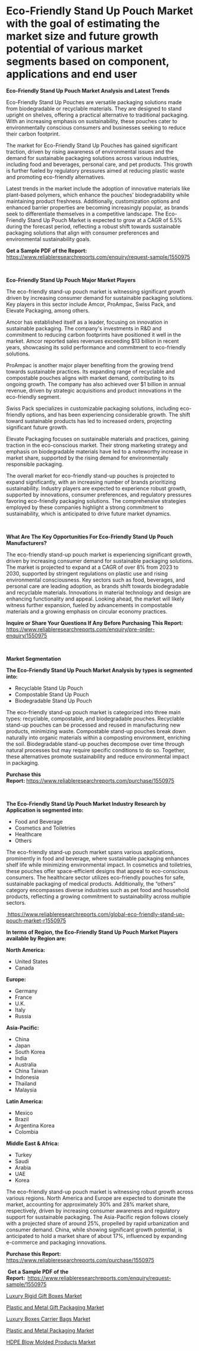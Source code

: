 <p><h1>Eco-Friendly Stand Up Pouch Market with the goal of estimating the market size and future growth potential of various market segments based on component, applications and end user</h1></p><p><strong>Eco-Friendly Stand Up Pouch Market Analysis and Latest Trends</strong></p>
<p><p>Eco-Friendly Stand Up Pouches are versatile packaging solutions made from biodegradable or recyclable materials. They are designed to stand upright on shelves, offering a practical alternative to traditional packaging. With an increasing emphasis on sustainability, these pouches cater to environmentally conscious consumers and businesses seeking to reduce their carbon footprint.</p><p>The market for Eco-Friendly Stand Up Pouches has gained significant traction, driven by rising awareness of environmental issues and the demand for sustainable packaging solutions across various industries, including food and beverages, personal care, and pet products. This growth is further fueled by regulatory pressures aimed at reducing plastic waste and promoting eco-friendly alternatives.</p><p>Latest trends in the market include the adoption of innovative materials like plant-based polymers, which enhance the pouches' biodegradability while maintaining product freshness. Additionally, customization options and enhanced barrier properties are becoming increasingly popular, as brands seek to differentiate themselves in a competitive landscape. The Eco-Friendly Stand Up Pouch Market is expected to grow at a CAGR of 5.5% during the forecast period, reflecting a robust shift towards sustainable packaging solutions that align with consumer preferences and environmental sustainability goals.</p></p>
<p><strong>Get a Sample PDF of the Report:&nbsp;</strong> <a href="https://www.reliableresearchreports.com/enquiry/request-sample/1550975?utm_campaign=9&utm_medium=2&utm_source=Github&utm_content=ia&utm_term=08032025&utm_id=eco-friendly-stand-up-pouch">https://www.reliableresearchreports.com/enquiry/request-sample/1550975</a></p>
<p>&nbsp;</p>
<p><strong>Eco-Friendly Stand Up Pouch Major Market Players</strong></p>
<p><p>The eco-friendly stand-up pouch market is witnessing significant growth driven by increasing consumer demand for sustainable packaging solutions. Key players in this sector include Amcor, ProAmpac, Swiss Pack, and Elevate Packaging, among others. </p><p>Amcor has established itself as a leader, focusing on innovation in sustainable packaging. The company's investments in R&D and commitment to reducing carbon footprints have positioned it well in the market. Amcor reported sales revenues exceeding $13 billion in recent years, showcasing its solid performance and commitment to eco-friendly solutions.</p><p>ProAmpac is another major player benefiting from the growing trend towards sustainable practices. Its expanding range of recyclable and compostable pouches aligns with market demand, contributing to its ongoing growth. The company has also achieved over $1 billion in annual revenue, driven by strategic acquisitions and product innovations in the eco-friendly segment.</p><p>Swiss Pack specializes in customizable packaging solutions, including eco-friendly options, and has been experiencing considerable growth. The shift toward sustainable products has led to increased orders, projecting significant future growth.</p><p>Elevate Packaging focuses on sustainable materials and practices, gaining traction in the eco-conscious market. Their strong marketing strategy and emphasis on biodegradable materials have led to a noteworthy increase in market share, supported by the rising demand for environmentally responsible packaging.</p><p>The overall market for eco-friendly stand-up pouches is projected to expand significantly, with an increasing number of brands prioritizing sustainability. Industry players are expected to experience robust growth, supported by innovations, consumer preferences, and regulatory pressures favoring eco-friendly packaging solutions. The comprehensive strategies employed by these companies highlight a strong commitment to sustainability, which is anticipated to drive future market dynamics.</p></p>
<p>&nbsp;</p>
<p><strong>What Are The Key Opportunities For Eco-Friendly Stand Up Pouch Manufacturers?</strong></p>
<p><p>The eco-friendly stand-up pouch market is experiencing significant growth, driven by increasing consumer demand for sustainable packaging solutions. The market is projected to expand at a CAGR of over 8% from 2023 to 2030, supported by stringent regulations on plastic use and rising environmental consciousness. Key sectors such as food, beverages, and personal care are leading adoption, as brands shift towards biodegradable and recyclable materials. Innovations in material technology and design are enhancing functionality and appeal. Looking ahead, the market will likely witness further expansion, fueled by advancements in compostable materials and a growing emphasis on circular economy practices.</p></p>
<p><strong>Inquire or Share Your Questions If Any Before Purchasing This Report:</strong> <a href="https://www.reliableresearchreports.com/enquiry/pre-order-enquiry/1550975?utm_campaign=9&utm_medium=2&utm_source=Github&utm_content=ia&utm_term=08032025&utm_id=eco-friendly-stand-up-pouch">https://www.reliableresearchreports.com/enquiry/pre-order-enquiry/1550975</a></p>
<p>&nbsp;</p>
<p><strong>Market Segmentation</strong></p>
<p><strong>The Eco-Friendly Stand Up Pouch Market Analysis by types is segmented into:</strong></p>
<p><ul><li>Recyclable Stand Up Pouch</li><li>Compostable Stand Up Pouch</li><li>Biodegradable Stand Up Pouch</li></ul></p>
<p><p>The eco-friendly stand-up pouch market is categorized into three main types: recyclable, compostable, and biodegradable pouches. Recyclable stand-up pouches can be processed and reused in manufacturing new products, minimizing waste. Compostable stand-up pouches break down naturally into organic materials within a composting environment, enriching the soil. Biodegradable stand-up pouches decompose over time through natural processes but may require specific conditions to do so. Together, these alternatives promote sustainability and reduce environmental impact in packaging.</p></p>
<p><strong>Purchase this Report:&nbsp;</strong><a href="https://www.reliableresearchreports.com/purchase/1550975?utm_campaign=9&utm_medium=2&utm_source=Github&utm_content=ia&utm_term=08032025&utm_id=eco-friendly-stand-up-pouch">https://www.reliableresearchreports.com/purchase/1550975</a></p>
<p>&nbsp;</p>
<p><strong>The Eco-Friendly Stand Up Pouch Market Industry Research by Application is segmented into:</strong></p>
<p><ul><li>Food and Beverage</li><li>Cosmetics and Toiletries</li><li>Healthcare</li><li>Others</li></ul></p>
<p><p>The eco-friendly stand-up pouch market spans various applications, prominently in food and beverage, where sustainable packaging enhances shelf life while minimizing environmental impact. In cosmetics and toiletries, these pouches offer space-efficient designs that appeal to eco-conscious consumers. The healthcare sector utilizes eco-friendly pouches for safe, sustainable packaging of medical products. Additionally, the “others” category encompasses diverse industries such as pet food and household products, reflecting a growing commitment to sustainability across multiple sectors.</p></p>
<p><a href="https://www.reliableresearchreports.com/global-eco-friendly-stand-up-pouch-market-r1550975?utm_campaign=9&utm_medium=2&utm_source=Github&utm_content=ia&utm_term=08032025&utm_id=eco-friendly-stand-up-pouch">&nbsp;https://www.reliableresearchreports.com/global-eco-friendly-stand-up-pouch-market-r1550975</a></p>
<p><strong>In terms of Region, the Eco-Friendly Stand Up Pouch Market Players available by Region are:</strong></p>
<p>
    <p> <strong> North America: </strong>
        <ul>
            <li>United States</li>
            <li>Canada</li>
        </ul>
        </p> 
    <p> <strong> Europe: </strong>
        <ul>
            <li>Germany</li>
            <li>France</li>
            <li>U.K.</li>
            <li>Italy</li>
            <li>Russia</li>
        </ul>
        </p> 
    <p> <strong> Asia-Pacific: </strong>
        <ul>
            <li>China</li>
            <li>Japan</li>
            <li>South Korea</li>
            <li>India</li>
            <li>Australia</li>
            <li>China Taiwan</li>
            <li>Indonesia</li>
            <li>Thailand</li>
            <li>Malaysia</li>
        </ul>
        </p> 
    <p> <strong> Latin America: </strong>
        <ul>
            <li>Mexico</li>
            <li>Brazil</li>
            <li>Argentina Korea</li>
            <li>Colombia</li>
        </ul>
        </p> 
    <p> <strong> Middle East & Africa: </strong>
        <ul>
            <li>Turkey</li>
            <li>Saudi</li>
            <li>Arabia</li>
            <li>UAE</li>
            <li>Korea</li>
        </ul>
    </p>
    </p>
<p><p>The eco-friendly stand-up pouch market is witnessing robust growth across various regions. North America and Europe are expected to dominate the market, accounting for approximately 30% and 28% market share, respectively, driven by increasing consumer awareness and regulatory support for sustainable packaging. The Asia-Pacific region follows closely with a projected share of around 25%, propelled by rapid urbanization and consumer demand. China, while showing significant growth potential, is anticipated to hold a market share of about 17%, influenced by expanding e-commerce and packaging innovations.</p></p>
<p><strong>Purchase this Report: </strong><a href="https://www.reliableresearchreports.com/purchase/1550975?utm_campaign=9&utm_medium=2&utm_source=Github&utm_content=ia&utm_term=08032025&utm_id=eco-friendly-stand-up-pouch">https://www.reliableresearchreports.com/purchase/1550975</a></p>
<p>&nbsp;<strong>Get a Sample PDF of the Report:&nbsp;&nbsp;</strong><a href="https://www.reliableresearchreports.com/enquiry/request-sample/1550975?utm_campaign=9&utm_medium=2&utm_source=Github&utm_content=ia&utm_term=08032025&utm_id=eco-friendly-stand-up-pouch">https://www.reliableresearchreports.com/enquiry/request-sample/1550975</a></p>
<p><strong></strong></p>
<p><p><a href="https://github.com/forgazerbyjt/Market-Research-Report-List-1/blob/main/luxury-rigid-gift-boxes-market.md?utm_campaign=9&utm_medium=2&utm_source=Github&utm_content=ia&utm_term=08032025&utm_id=eco-friendly-stand-up-pouch">Luxury Rigid Gift Boxes Market</a></p><p><a href="https://github.com/lemiranajd/Market-Research-Report-List-1/blob/main/plastic-and-metal-gift-packaging-market.md?utm_campaign=9&utm_medium=2&utm_source=Github&utm_content=ia&utm_term=08032025&utm_id=eco-friendly-stand-up-pouch">Plastic and Metal Gift Packaging Market</a></p><p><a href="https://github.com/merkinedry7b/Market-Research-Report-List-1/blob/main/luxury-boxes-carrier-bags-market.md?utm_campaign=9&utm_medium=2&utm_source=Github&utm_content=ia&utm_term=08032025&utm_id=eco-friendly-stand-up-pouch">Luxury Boxes Carrier Bags Market</a></p><p><a href="https://github.com/pichuaadh0/Market-Research-Report-List-1/blob/main/plastic-and-metal-packaging-market.md?utm_campaign=9&utm_medium=2&utm_source=Github&utm_content=ia&utm_term=08032025&utm_id=eco-friendly-stand-up-pouch">Plastic and Metal Packaging Market</a></p><p><a href="https://github.com/oshrykauraj7/Market-Research-Report-List-1/blob/main/hdpe-blow-molded-products-market.md?utm_campaign=9&utm_medium=2&utm_source=Github&utm_content=ia&utm_term=08032025&utm_id=eco-friendly-stand-up-pouch">HDPE Blow Molded Products Market</a></p></p>
